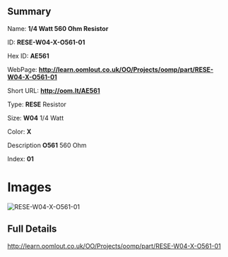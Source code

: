 

## Summary
 
Name: __1/4 Watt 560 Ohm Resistor__

ID: __RESE-W04-X-O561-01__

Hex ID: __AE561__

WebPage: __http://learn.oomlout.co.uk/OO/Projects/oomp/part/RESE-W04-X-O561-01__

Short URL: __http://oom.lt/AE561__


Type: __RESE__ Resistor 

Size: __W04__ 1/4 Watt 

Color: __X__  

Description __O561__ 560 Ohm 

Index: __01__


# Images
![RESE-W04-X-O561-01](http://oomlout.com/oomp-gen/parts/RESE-W04-X-O561-01/RESE-W04-X-O561-01_420.jpg)



## Full Details

 http://learn.oomlout.co.uk/OO/Projects/oomp/part/RESE-W04-X-O561-01














